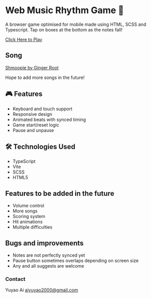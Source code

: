 # Web Music Rhythm Game 🎵

A browser game optimised for mobile made using HTML, SCSS and Typescript. Tap on boxes at the bottom as the notes fall!

[Click Here to Play](https://ailuroken.github.io/browser-music-rhythm-game/)

## Song

[Shmoopie by Ginger Root](https://www.youtube.com/watch?v=QmGUXa9LsWQ)

Hope to add more songs in the future!

## 🎮 Features

- Keyboard and touch support
- Responsive design
- Animated beats with synced timing
- Game start/reset logic
- Pause and unpause

## 🛠️ Technologies Used

- TypeScript
- Vite
- SCSS
- HTML5

## Features to be added in the future

- Volume control
- More songs
- Scoring system
- Hit animations
- Multiple difficulties

## Bugs and improvements

- Notes are not perfectly synced yet
- Pause button sometimes overlaps depending on screen size
- Any and all suggests are welcome

### Contact

Yuyao Ai aiyuyao2000@gmail.com

